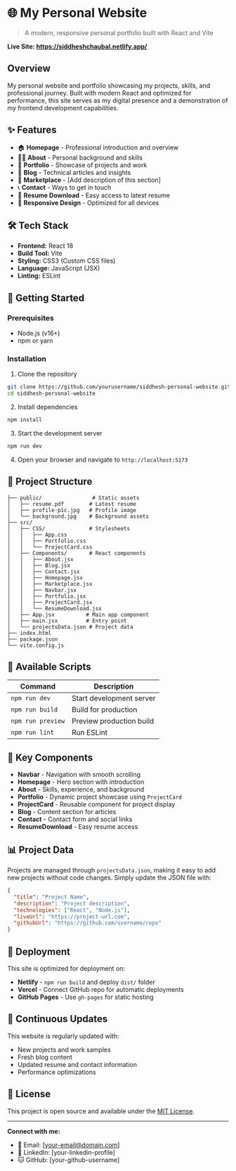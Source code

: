 # 🌐 My Personal Website

> A modern, responsive personal portfolio built with React and Vite

****Live Site:** https://siddheshchaubal.netlify.app/**

## Overview

My personal website and portfolio showcasing my projects, skills, and professional journey. Built with modern React and optimized for performance, this site serves as my digital presence and a demonstration of my frontend development capabilities.

## ✨ Features

- 🏠 **Homepage** - Professional introduction and overview
- 👨‍💻 **About** - Personal background and skills
- 💼 **Portfolio** - Showcase of projects and work
- 📝 **Blog** - Technical articles and insights
- 🛒 **Marketplace** - [Add description of this section]
- 📞 **Contact** - Ways to get in touch
- 📄 **Resume Download** - Easy access to latest resume
- 📱 **Responsive Design** - Optimized for all devices

## 🛠️ Tech Stack

- **Frontend:** React 18
- **Build Tool:** Vite
- **Styling:** CSS3 (Custom CSS files)
- **Language:** JavaScript (JSX)
- **Linting:** ESLint

## 🚀 Getting Started

### Prerequisites

- Node.js (v16+)
- npm or yarn

### Installation

1. Clone the repository
```bash
git clone https://github.com/yourusername/siddhesh-personal-website.git
cd siddhesh-personal-website
```

2. Install dependencies
```bash
npm install
```

3. Start the development server
```bash
npm run dev
```

4. Open your browser and navigate to `http://localhost:5173`

## 📁 Project Structure

```
├── public/                # Static assets
│   ├── resume.pdf        # Latest resume
│   ├── profile-pic.jpg   # Profile image
│   └── background.jpg    # Background assets
├── src/
│   ├── CSS/              # Stylesheets
│   │   ├── App.css
│   │   ├── Portfolio.css
│   │   └── ProjectCard.css
│   ├── Components/       # React components
│   │   ├── About.jsx
│   │   ├── Blog.jsx
│   │   ├── Contact.jsx
│   │   ├── Homepage.jsx
│   │   ├── Marketplace.jsx
│   │   ├── Navbar.jsx
│   │   ├── Portfolio.jsx
│   │   ├── ProjectCard.jsx
│   │   └── ResumeDownload.jsx
│   ├── App.jsx          # Main app component
│   ├── main.jsx         # Entry point
│   └── projectsData.json # Project data
├── index.html
├── package.json
└── vite.config.js
```

## 📝 Available Scripts

| Command | Description |
|---------|-------------|
| `npm run dev` | Start development server |
| `npm run build` | Build for production |
| `npm run preview` | Preview production build |
| `npm run lint` | Run ESLint |

## 🎨 Key Components

- **Navbar** - Navigation with smooth scrolling
- **Homepage** - Hero section with introduction
- **About** - Skills, experience, and background
- **Portfolio** - Dynamic project showcase using `ProjectCard`
- **ProjectCard** - Reusable component for project display
- **Blog** - Content section for articles
- **Contact** - Contact form and social links
- **ResumeDownload** - Easy resume access

## 📊 Project Data

Projects are managed through `projectsData.json`, making it easy to add new projects without code changes. Simply update the JSON file with:

```json
{
  "title": "Project Name",
  "description": "Project description",
  "technologies": ["React", "Node.js"],
  "liveUrl": "https://project-url.com",
  "githubUrl": "https://github.com/username/repo"
}
```

## 🚀 Deployment

This site is optimized for deployment on:
- **Netlify** - `npm run build` and deploy `dist/` folder
- **Vercel** - Connect GitHub repo for automatic deployments
- **GitHub Pages** - Use `gh-pages` for static hosting

## 🔄 Continuous Updates

This website is regularly updated with:
- New projects and work samples
- Fresh blog content
- Updated resume and contact information
- Performance optimizations

## 📄 License

This project is open source and available under the [MIT License](LICENSE).

---

**Connect with me:**
- 📧 Email: [your-email@domain.com]
- 💼 LinkedIn: [your-linkedin-profile]
- 🐱 GitHub: [your-github-username]
